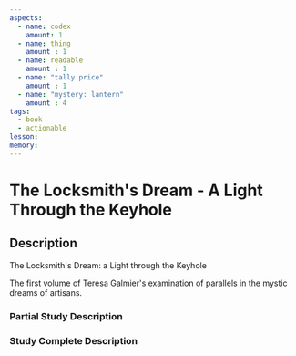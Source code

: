 ```yaml
---
aspects: 
  - name: codex
    amount: 1
  - name: thing
    amount : 1
  - name: readable
    amount : 1
  - name: "tally price"
    amount : 1
  - name: "mystery: lantern"
    amount : 4
tags:
  - book
  - actionable
lesson: 
memory: 
---
```


# The Locksmith's Dream - A Light Through the Keyhole

## Description
The Locksmith's Dream: a Light through the Keyhole

The first volume of Teresa Galmier's examination of parallels in the mystic dreams of artisans.
### Partial Study Description

### Study Complete Description

